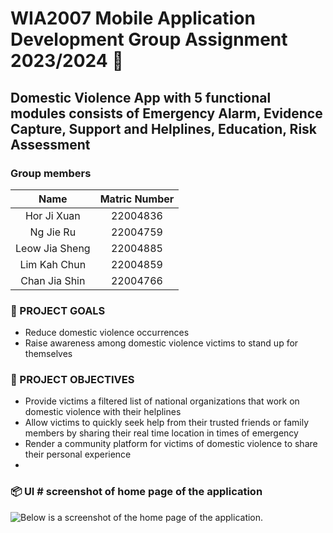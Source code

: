 # WIA2007 Mobile Application Development Group Assignment 2023/2024 📱
## Domestic Violence App with 5 functional modules consists of Emergency Alarm, Evidence Capture, Support and Helplines, Education, Risk Assessment

### Group members
| Name           | Matric Number | 
| :-------------:| :------------:| 
| Hor Ji Xuan    | 22004836      | 
| Ng Jie Ru      | 22004759      |
| Leow Jia Sheng | 22004885      |
| Lim Kah Chun   | 22004859      |
| Chan Jia Shin  | 22004766      |

### 🎯 PROJECT GOALS
- Reduce domestic violence occurrences
- Raise awareness among domestic violence victims to stand up for themselves

### 🎉 PROJECT OBJECTIVES
- Provide victims a filtered list of national organizations that work on domestic violence with their helplines
- Allow victims to quickly seek help from their trusted friends or family members by sharing their real time location in times of emergency
- Render a community platform for victims of domestic violence to share their personal experience
- 
### 📦 UI  # screenshot of home page of the application
![Below is a screenshot of the home page of the application.
](https://github.com/kahchun-haha/PM-MAD-Assignment/blob/main/homePage.png)
